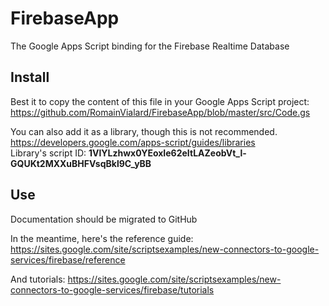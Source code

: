 
# FirebaseApp
The Google Apps Script binding for the Firebase Realtime Database

## Install
Best it to copy the content of this file in your Google Apps Script project:
https://github.com/RomainVialard/FirebaseApp/blob/master/src/Code.gs

You can also add it as a library, though this is not recommended.  
https://developers.google.com/apps-script/guides/libraries  
Library's script ID: **1VlYLzhwx0YEoxIe62eItLAZeobVt_l-GQUKt2MXXuBHFVsqBkl9C_yBB**


## Use

Documentation should be migrated to GitHub

In the meantime, here's the reference guide:
https://sites.google.com/site/scriptsexamples/new-connectors-to-google-services/firebase/reference

And tutorials:
https://sites.google.com/site/scriptsexamples/new-connectors-to-google-services/firebase/tutorials
